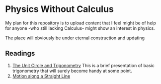 # Physics Without Calculus

My plan for this repository is to upload content that I feel might be of
help for anyone -who still lacking Calculus- might show an interest in physics.

The place will obviously be under eternal construction and updating

## Readings

1. [The Unit Circle and Trigonometry](notes/The_Unit_Circle_and_Trigonometry.pdf) This is a brief presentation of basic trigonometry that will surely become handy at some point.
3.  [Motion along a Straight Line](notes/LINEAR-MOTION-I.pdf)
